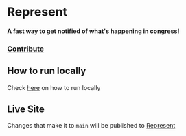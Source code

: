 # Represent

<strong>A fast way to get notified of what's happening in congress!</strong>

<h3>
  <a href="https://github.com/lukejgaskell/represent/blob/main/CONTRIBUTING.md">Contribute</a>
</h3>

## How to run locally

Check <a href="https://github.com/lukejgaskell/represent/blob/main/CONTRIBUTING.md#getting-started-locally">here</a> on how to run locally</a>

## Live Site

Changes that make it to `main` will be published to [Represent](https://represent.gaskellsolutions.com)
